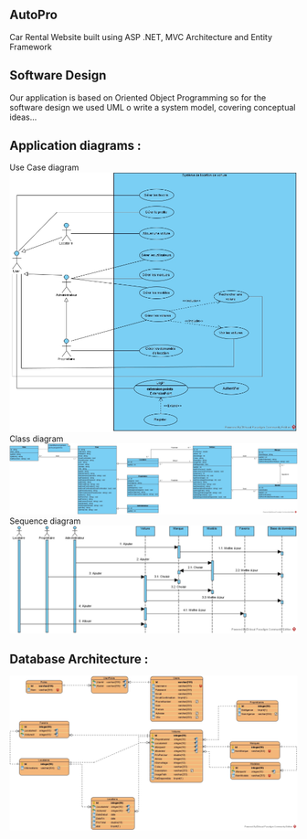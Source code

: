 ## AutoPro

Car Rental Website built using ASP .NET, MVC Architecture and Entity Framework

## Software Design 

Our application is based on Oriented Object Programming so for the software design we used UML o write a system model, covering conceptual ideas...

## Application diagrams :
Use Case diagram
<img
src="./UML/APP_UCD.jpg"
raw=true
alt="Use Case diagram"
style="margin-right: 10px;"
/>
Class diagram
<img
src="./UML/APP_CD.jpg"
raw=true
alt="Class diagram"
style="margin-right: 10px;"
/>
Sequence diagram
<img
src="./UML/APP_SD.jpg"
raw=true
alt="Sequence diagram"
style="margin-right: 10px;"
/>

## Database Architecture :

<img
src="./Database Architecture/APP_ERD.jpg"
raw=true
alt="Use Case diagram"
style="margin-right: 10px;"
/>